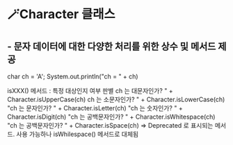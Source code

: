 # 🪄Character 클래스
## - 문자 데이터에 대한 다양한 처리를 위한 상수 및 메서드 제공 

 char ch = 'A';
System.out.println("ch = " + ch) 

isXXX() 메서드 : 특정 대상인지 여부 판별
ch 는 대문자인가? " + Character.isUpperCase(ch)
ch 는 소문자인가? " + Character.isLowerCase(ch)
"ch 는 문자인가? " + Character.isLetter(ch)
"ch 는 숫자인가? " + Character.isDigit(ch)
"ch 는 공백문자인가? " + Character.isWhitespace(ch)
"ch 는 공백문자인가? " + Character.isSpace(ch)
=> Deprecated 로 표시되는 메서드. 사용 가능하나
isWhilespace() 메서드로 대체됨
